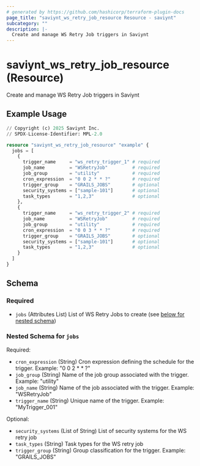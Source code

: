```yaml
---
# generated by https://github.com/hashicorp/terraform-plugin-docs
page_title: "saviynt_ws_retry_job_resource Resource - saviynt"
subcategory: ""
description: |-
  Create and manage WS Retry Job triggers in Saviynt
---
```


# saviynt_ws_retry_job_resource (Resource)

Create and manage WS Retry Job triggers in Saviynt

## Example Usage

```terraform
// Copyright (c) 2025 Saviynt Inc.
// SPDX-License-Identifier: MPL-2.0

resource "saviynt_ws_retry_job_resource" "example" {
  jobs = [
    {
      trigger_name     = "ws_retry_trigger_1" # required
      job_name         = "WSRetryJob"         # required
      job_group        = "utility"            # required
      cron_expression  = "0 0 2 * * ?"        # required
      trigger_group    = "GRAILS_JOBS"        # optional
      security_systems = ["sample-101"]       # optional
      task_types       = "1,2,3"              # optional
    },
    {
      trigger_name     = "ws_retry_trigger_2" # required
      job_name         = "WSRetryJob"         # required
      job_group        = "utility"            # required
      cron_expression  = "0 0 3 * * ?"        # required
      trigger_group    = "GRAILS_JOBS"        # optional
      security_systems = ["sample-101"]       # optional
      task_types       = "1,2,3"              # optional
    }
  ]
}
```

<!-- schema generated by tfplugindocs -->
## Schema

### Required

- `jobs` (Attributes List) List of WS Retry Jobs to create (see [below for nested schema](#nestedatt--jobs))

<a id="nestedatt--jobs"></a>
### Nested Schema for `jobs`

Required:

- `cron_expression` (String) Cron expression defining the schedule for the trigger. Example: "0 0 2 * * ?"
- `job_group` (String) Name of the job group associated with the trigger. Example: "utility"
- `job_name` (String) Name of the job associated with the trigger. Example: "WSRetryJob"
- `trigger_name` (String) Unique name of the trigger. Example: "MyTrigger_001"

Optional:

- `security_systems` (List of String) List of security systems for the WS retry job
- `task_types` (String) Task types for the WS retry job
- `trigger_group` (String) Group classification for the trigger. Example: "GRAILS_JOBS"

